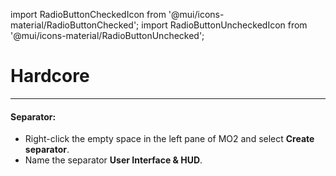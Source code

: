 ﻿import RadioButtonCheckedIcon from '@mui/icons-material/RadioButtonChecked';
import RadioButtonUncheckedIcon from '@mui/icons-material/RadioButtonUnchecked';

# Hardcore

---

#### Separator:

- Right-click the empty space in the left pane of MO2 and select **Create separator**.
- Name the separator **User Interface & HUD**.

### 
